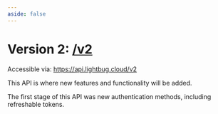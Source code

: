 ```yaml
---
aside: false
---
```


# Version 2: [/v2](https://api.lightbug.cloud/v2)

Accessible via: https://api.lightbug.cloud/v2

This API is where new features and functionality will be added.

The first stage of this API was new authentication methods, including refreshable tokens.
